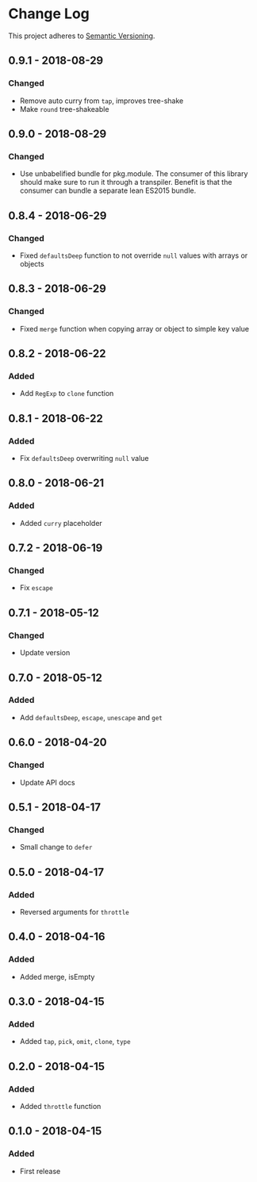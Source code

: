 # Change Log
This project adheres to [Semantic Versioning](http://semver.org/).

## 0.9.1 - 2018-08-29
### Changed
- Remove auto curry from `tap`, improves tree-shake
- Make `round` tree-shakeable

## 0.9.0 - 2018-08-29
### Changed
- Use unbabelified bundle for pkg.module. The consumer of this library should make sure to run it through a transpiler. Benefit is that the consumer can bundle a separate lean ES2015 bundle.

## 0.8.4 - 2018-06-29
### Changed
- Fixed `defaultsDeep` function to not override `null` values with arrays or objects

## 0.8.3 - 2018-06-29
### Changed
- Fixed `merge` function when copying array or object to simple key value

## 0.8.2 - 2018-06-22
### Added
- Add `RegExp` to `clone` function

## 0.8.1 - 2018-06-22
### Added
- Fix `defaultsDeep` overwriting `null` value

## 0.8.0 - 2018-06-21
### Added
- Added `curry` placeholder

## 0.7.2 - 2018-06-19
### Changed
- Fix `escape`

## 0.7.1 - 2018-05-12
### Changed
- Update version

## 0.7.0 - 2018-05-12
### Added
- Add `defaultsDeep`, `escape`, `unescape` and `get`

## 0.6.0 - 2018-04-20
### Changed
- Update API docs

## 0.5.1 - 2018-04-17
### Changed
- Small change to `defer`

## 0.5.0 - 2018-04-17
### Added
- Reversed arguments for `throttle`

## 0.4.0 - 2018-04-16
### Added
- Added merge, isEmpty

## 0.3.0 - 2018-04-15
### Added
- Added `tap`, `pick`, `omit`, `clone`, `type`

## 0.2.0 - 2018-04-15
### Added
- Added `throttle` function

## 0.1.0 - 2018-04-15
### Added
- First release
